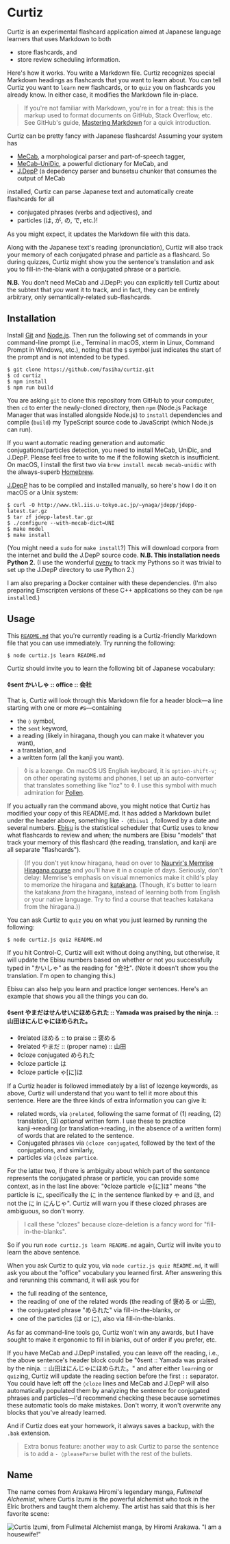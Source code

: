 # Curtiz

Curtiz is an experimental flashcard application aimed at Japanese language learners that uses Markdown to both
- store flashcards, and
- store review scheduling information.

Here's how it works. You write a Markdown file. Curtiz recognizes special Markdown headings as flashcards that you want to learn about. You can tell Curtiz you want to `learn` new flashcards, or to `quiz` you on flashcards you already know. In either case, it modifies the Markdown file in-place.

> If you're not familiar with Markdown, you're in for a treat: this is the markup used to format documents on GitHub, Stack Overflow, etc. See GitHub's guide, [Mastering Markdown](https://guides.github.com/features/mastering-markdown/) for a quick introduction.

Curtiz can be pretty fancy with Japanese flashcards! Assuming your system has
- [MeCab](https://taku910.github.io/mecab/), a morphological parser and part-of-speech tagger,
- [MeCab-UniDic](https://osdn.net/projects/unidic/), a powerful dictionary for MeCab, and
- [J.DepP](http://www.tkl.iis.u-tokyo.ac.jp/~ynaga/jdepp/) (a depedency parser and bunsetsu chunker that consumes the output of MeCab

installed, Curtiz can parse Japanese text and automatically create flashcards for all
- conjugated phrases (verbs and adjectives), and
- particles (は, が, の, で, etc.)!

As you might expect, it updates the Markdown file with this data.

Along with the Japanese text's reading (pronunciation), Curtiz will also track your memory of each conjugated phrase and particle as a flashcard. So during quizzes, Curtiz might show you the sentence's translation and ask you to fill-in-the-blank with a conjugated phrase or a particle.

**N.B.** You don't need MeCab and J.DepP: you can explicitly tell Curtiz about the subtext that *you* want it to track, and in fact, they can be entirely arbitrary, only semantically-related sub-flashcards.

## Installation

Install [Git](https://git-scm.com/) and [Node.js](https://nodejs.org/). Then run the following set of commands in your command-line prompt  (i.e., Terminal in macOS, xterm in Linux, Command Prompt in Windows, etc.), noting that the `$` symbol just indicates the start of the prompt and is not intended to be typed.
```
$ git clone https://github.com/fasiha/curtiz.git
$ cd curtiz
$ npm install
$ npm run build
```
You are asking `git` to clone this repository from GitHub to your computer, then `cd` to enter the newly-cloned directory, then `npm` (Node.js Package Manager that was installed alongside Node.js) to `install` dependencies and compile (`build`) my TypeScript source code to JavaScript (which Node.js can run).

If you want automatic reading generation and automatic conjugations/particles detection, you need to install MeCab, UniDic, and J.DepP. Please feel free to write to me if the following sketch is insufficient. On macOS, I install the first two via `brew install mecab mecab-unidic` with the always-superb [Homebrew](https://brew.sh/).

[J.DepP](http://www.tkl.iis.u-tokyo.ac.jp/~ynaga/jdepp/#dl) has to be compiled and installed manually, so here's how I do it on macOS or a Unix system:
```
$ curl -O http://www.tkl.iis.u-tokyo.ac.jp/~ynaga/jdepp/jdepp-latest.tar.gz
$ tar zf jdepp-latest.tar.gz
$ ./configure --with-mecab-dict=UNI
$ make model
$ make install
```
(You might need a `sudo` for `make install`?) This will download corpora from the internet and build the J.DepP source code. **N.B. This installation needs Python 2.** (I use the wonderful [pyenv](https://github.com/pyenv/pyenv#readme) to track my Pythons so it was trivial to set up the J.DepP directory to use Python 2.)

I am also preparing a Docker container with these dependencies. (I'm also preparing Emscripten versions of these C++ applications so they can be `npm install`ed.)

## Usage
This [`README.md`](README.md) that you're currently reading is a Curtiz-friendly Markdown file that you can use immediately. Try running the following:
```
$ node curtiz.js learn README.md
```
Curtiz should invite you to learn the following bit of Japanese vocabulary:

#### ◊sent かいしゃ :: office :: 会社

That is, Curtiz will look through this Markdown file for a header block—a line starting with one or more `#`s—containing
- the `◊` symbol,
- the `sent` keyword,
- a reading (likely in hiragana, though you can make it whatever you want),
- a translation, and
- a written form (all the kanji you want).

> ◊ is a lozenge. On macOS US English keyboard, it is `option-shift-v`; on other operating systems and phones, I set up an auto-converter that translates something like "loz" to ◊. I use this symbol with much admiration for [Pollen](https://docs.racket-lang.org/pollen/pollen-command-syntax.html#%28part._the-lozenge%29).

If you actually ran the command above, you might notice that Curtiz has modified your copy of this README.md. It has added a Markdown bullet under the header above, something like `- ◊Ebisu1 `, followed by a date and several numbers. [Ebisu](https://fasiha.github.io/ebisu/) is the statistical scheduler that Curtiz uses to know what flashcards to review and when; the numbers are Ebisu "models" that track your memory of this flashcard (the reading, translation, and kanji are all separate "flashcards").

> (If you don't yet know hiragana, head on over to [Naurvir's Memrise Hiragana course](https://www.memrise.com/course/43833/hiragana-2/) and you'll have it in a couple of days. Seriously, don't delay: Memrise's emphasis on visual mnemonics make it child's play to memorize the hiragana and [katakana](https://www.memrise.com/course/43875/katakana-2/). (Though, it's better to learn the katakana *from* the hiragana, instead of learning both from English or your native language. Try to find a course that teaches katakana from the hiragana.))

You can ask Curtiz to `quiz` you on what you just learned by running the following:
```
$ node curtiz.js quiz README.md
```
If you hit Control-C, Curtiz will exit without doing anything, but otherwise, it will update the Ebisu numbers based on whether or not you successfully typed in "かいしゃ" as the reading for "会社". (Note it doesn't show you the translation. I'm open to changing this.)

Ebisu can also help you learn and practice longer sentences. Here's an example that shows you all the things you can do.

#### ◊sent やまだはせんせいにほめられた :: Yamada was praised by the ninja. :: 山田はにんじゃにほめられた。
- ◊related ほめる :: to praise :: 褒める
- ◊related やまだ :: (proper name) :: 山田
- ◊cloze conjugated められた
- ◊cloze particle は
- ◊cloze particle ゃ[に]ほ

If a Curtiz header is followed immediately by a list of lozenge keywords, as above, Curtiz will understand that you want to tell it more about this sentence. Here are the three kinds of extra information you can give it:
- related words, via `◊related`, following the same format of (1) reading, (2) translation, (3) *optional* written form. I use these to practice kanji→reading (or translation→reading, in the absence of a written form) of words that are related to the sentence.
- Conjugated phrases via `◊cloze conjugated`, followed by the text of the conjugations, and similarly,
- particles via `◊cloze partice`.

For the latter two, if there is ambiguity about which part of the sentence represents the conjugated phrase or particle, you can provide some context, as in the last line above: "◊cloze particle ゃ[に]ほ" means "the particle is に, specifically the に in the sentence flanked by ゃ and ほ, and not the に in にんじゃ". Curtiz will warn you if these clozed phrases are ambiguous, so don't worry.

> I call these "clozes" because cloze-deletion is a fancy word for "fill-in-the-blanks".

So if you run `node curtiz.js learn README.md` again, Curtiz will invite you to learn the above sentence.

When you ask Curtiz to quiz you, via `node curtiz.js quiz README.md`, it will ask you about the "office" vocabulary you learned first. After answering this and rerunning this command, it will ask you for
- the full reading of the sentence,
- the reading of one of the related words (the reading of 褒める or 山田),
- the conjugated phrase "められた" via fill-in-the-blanks, *or*
- one of the particles (は or に), also via fill-in-the-blanks.

As far as command-line tools go, Curtiz won't win any awards, but I have sought to make it ergonomic to fill in blanks, out of order if you prefer, etc.

If you have MeCab and J.DepP installed, you can leave off the reading, i.e., the above sentence's header block could be "◊sent :: Yamada was praised by the ninja. :: 山田はにんじゃにほめられた。" and after either `learn`ing or `quiz`ing, Curtiz will update the reading section before the first `::` separator. You could have left off the `◊cloze` lines and MeCab and J.DepP will also automatically populated them by analyzing the sentence for conjugated phrases and particles—I'd recommend checking these because sometimes these automatic tools do make mistakes. Don't worry, it won't overwrite any blocks that you've already learned.

And if Curtiz does eat your homework, it always saves a backup, with the `.bak` extension.

> Extra bonus feature: another way to ask Curtiz to parse the sentence is to add a `- ◊pleaseParse` bullet with the rest of the bullets.

## Name
The name comes from Arakawa Hiromi's legendary manga, *Fullmetal Alchemist*, where Curtis Izumi is the powerful alchemist who took in the Elric brothers and taught them alchemy. The artist has said that this is her favorite scene:

![Curtis Izumi, from Fullmetal Alchemist manga, by Hiromi Arakawa. "I am a housewife!"](izumi.jpg)
